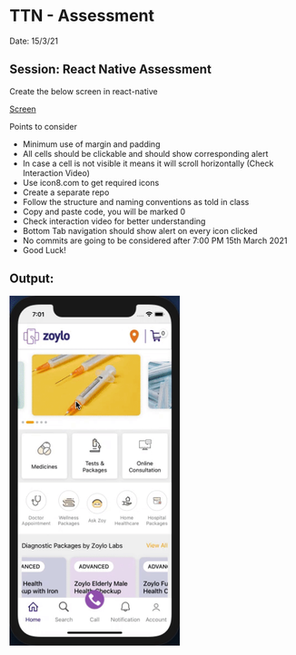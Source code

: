# TTN - Assessment

Date: 15/3/21

## Session: React Native Assessment

Create the below screen in react-native 

[Screen](https://drive.google.com/file/d/1-Y3RZQKW6f4i0rgl5_qHL5zVRfceDAsk/view)

Points to consider 

* Minimum use of margin and padding 
* All cells should be clickable and should show corresponding alert 
* In case a cell is not visible it means it will scroll horizontally (Check Interaction Video)
* Use icon8.com to get required icons 
* Create a separate repo 
* Follow the structure and naming conventions as told in class
* Copy and paste code, you will be marked 0
* Check interaction video for better understanding 
* Bottom Tab navigation should show alert on every icon clicked
* No commits are going to be considered after 7:00 PM 15th March 2021
* Good Luck!

## Output:
<img width="300px" src="./src/assets/output.gif"></img>
